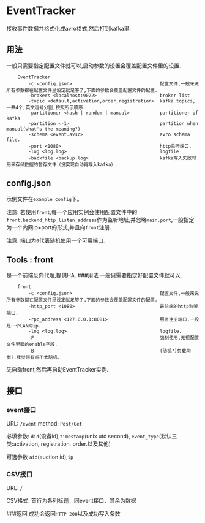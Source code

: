 # EventTracker
接收事件数据并格式化成avro格式,然后打到kafka里.
## 用法
一般只需要指定配置文件就可以,启动参数的设置会覆盖配置文件里的设置.
```
    EventTracker
        -c <config.json>                                配置文件,一般来说所有参数都在配置文件里设定就足够了,下面的参数会覆盖配置文件的配置.
        -brokers <localhost:9022>                       broker list
        -topic <default,activation,order,registration>  kafka topics, 一共4个,英文逗号分割,按照所示顺序.
        -partitioner <hash | random | manual>           partitioner of kafka
        -partition <-1>                                 partition when manual(what's the meaning?)
        -schema <event.avsc>                            avro schema file.
        -port <1080>                                    http监听端口.
        -log <log.log>                                  logfile
        -backfile <backup.log>                          kafka写入失败时用来存储数据的暂存文件（没实现自动再写入kafka）.
```
## config.json
示例文件在`example_config`下。

注意: 若使用`front`,每一个应用实例会使用配置文件中的`front.backend_http_listen_address`作为监听地址,并忽略`main.port`,一般指定为一个内网ip+port的形式,并且向`front`注册.

注意: 端口为`0`代表随机使用一个可用端口.
## Tools : front
是一个前端反向代理,提供HA.
###用法
一般只需要指定好配置文件就可以.
```
    front
        -c <config.json>                                配置文件,一般来说所有参数都在配置文件里设定就足够了,下面的参数会覆盖配置文件的配置.
        -http_port <1080>                               最前端的http监听端口.
        -rpc_address <127.0.0.1:8081>                   服务注册端口,一般是一个LAN网ip.
        -log <log.log>                                  logfile.
        -F                                              强制使用,无视配置文件里面的enable字段.
        -B                                              (随机?)负载均衡?.我觉得有点不太随机.
```
先启动front,然后再启动EventTracker实例.
## 接口
### event接口
URL: `/event` method: `Post/Get`

必填参数: `did`(设备id),`timestamp`(unix utc second), `event_type`(默认三类:activation, registration, order.以及其他)

可选参数 `aid`(auction id),`ip`

### CSV接口
URL: `/`

CSV格式: 首行为各列标题，同event接口，其余为数据

###返回
成功会返回`HTTP 200`以及成功写入条数

